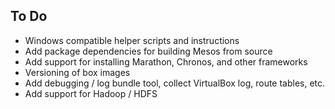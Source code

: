 ## To Do

* Windows compatible helper scripts and instructions
* Add package dependencies for building Mesos from source
* Add support for installing Marathon, Chronos, and other frameworks
* Versioning of box images
* Add debugging / log bundle tool, collect VirtualBox log, route tables, etc.
* Add support for Hadoop / HDFS
